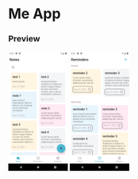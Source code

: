 # Me App

### Preview

<img src="screenshots/notes.png" width="120px" alt="Notes Page preview" />
<img src="screenshots/reminders.png" width="120px" alt="Reminders Page preview" />
